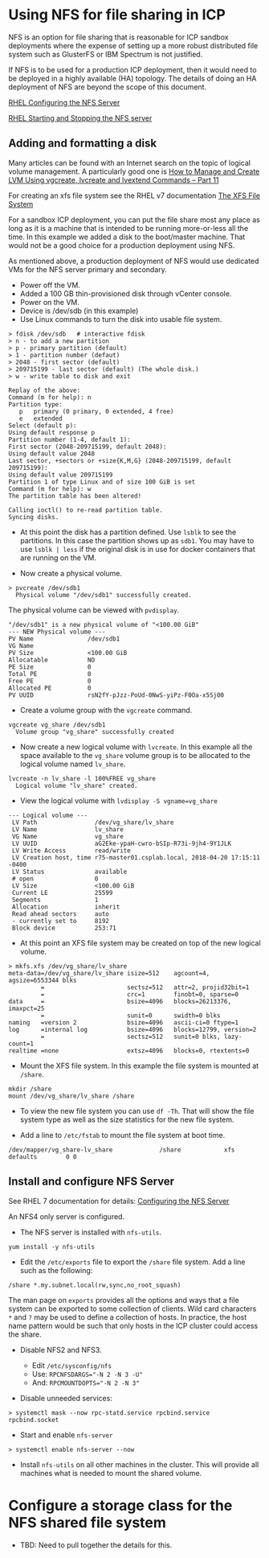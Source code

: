 # Using NFS for file sharing in ICP

NFS is an option for file sharing that is reasonable for ICP sandbox deployments where the expense of setting up a more robust distributed file system such as GlusterFS or IBM Spectrum is not justified.  

If NFS is to be used for a production ICP deployment, then it would need to be deployed in a highly available (HA) topology.  The details of doing an HA deployment of NFS are beyond the scope of this document.

[RHEL Configuring the NFS Server](https://access.redhat.com/documentation/en-us/red_hat_enterprise_linux/7/html/storage_administration_guide/nfs-serverconfig)

[RHEL Starting and Stopping the NFS server](https://access.redhat.com/documentation/en-us/red_hat_enterprise_linux/7/html/storage_administration_guide/s1-nfs-start)

## Adding and formatting a disk

Many articles can be found with an Internet search on the topic of logical volume management.  A particularly good one is [How to Manage and Create LVM Using vgcreate, lvcreate and lvextend Commands – Part 11](https://www.tecmint.com/manage-and-create-lvm-parition-using-vgcreate-lvcreate-and-lvextend/)

For creating an xfs file system see the RHEL v7 documentation [The XFS File System](https://access.redhat.com/documentation/en-us/red_hat_enterprise_linux/7/html/storage_administration_guide/ch-xfs)

For a sandbox ICP deployment, you can put the file share most any place as long as it is a machine that is intended to be running more-or-less all the time.  In this example we added a disk to the boot/master machine.  That would not be a good choice for a production deployment using NFS.  

As mentioned above, a production deployment of NFS would use dedicated VMs for the NFS server primary and secondary.

- Power off the VM.
- Added a 100 GB thin-provisioned disk through vCenter console.
- Power on the VM.
- Device is /dev/sdb (in this example)
- Use Linux commands to turn the disk into usable file system.
```
> fdisk /dev/sdb   # interactive fdisk
> n - to add a new partition
> p - primary partition (default)
> 1 - partition number (defaut)
> 2048 - first sector (default)
> 209715199 - last sector (default) (The whole disk.)
> w - write table to disk and exit

Replay of the above:
Command (m for help): n
Partition type:
   p   primary (0 primary, 0 extended, 4 free)
   e   extended
Select (default p):  
Using default response p
Partition number (1-4, default 1):
First sector (2048-209715199, default 2048):
Using default value 2048
Last sector, +sectors or +size{K,M,G} (2048-209715199, default 209715199):
Using default value 209715199
Partition 1 of type Linux and of size 100 GiB is set
Command (m for help): w
The partition table has been altered!

Calling ioctl() to re-read partition table.
Syncing disks.
```
- At this point the disk has a partition defined.  Use `lsblk` to see the partitions.  In this case the partition shows up as `sdb1`.  You may have to use `lsblk | less` if the original disk is in use for docker containers that are running on the VM.

- Now create a physical volume.
```
> pvcreate /dev/sdb1
  Physical volume "/dev/sdb1" successfully created.
```
The physical volume can be viewed with `pvdisplay`.
```
"/dev/sdb1" is a new physical volume of "<100.00 GiB"
--- NEW Physical volume ---
PV Name               /dev/sdb1
VG Name               
PV Size               <100.00 GiB
Allocatable           NO
PE Size               0   
Total PE              0
Free PE               0
Allocated PE          0
PV UUID               rsN2fY-pJzz-PoUd-0NwS-yiPz-F0Oa-x5Sj00
```
- Create a volume group with the `vgcreate` command.
```
vgcreate vg_share /dev/sdb1
  Volume group "vg_share" successfully created
```
- Now create a new logical volume with `lvcreate`.  In this example all the space available to the `vg_share` volume group is to be allocated to the logical volume named `lv_share`.
```
lvcreate -n lv_share -l 100%FREE vg_share
  Logical volume "lv_share" created.
```
- View the logical volume with `lvdisplay -S vgname=vg_share`
```
--- Logical volume ---
 LV Path                /dev/vg_share/lv_share
 LV Name                lv_share
 VG Name                vg_share
 LV UUID                aG2Eke-ypaH-cwro-bSIp-R73i-9jh4-9Y1JLK
 LV Write Access        read/write
 LV Creation host, time r75-master01.csplab.local, 2018-04-20 17:15:11 -0400
 LV Status              available
 # open                 0
 LV Size                <100.00 GiB
 Current LE             25599
 Segments               1
 Allocation             inherit
 Read ahead sectors     auto
 - currently set to     8192
 Block device           253:71
```

- At this point an XFS file system may be created on top of the new logical volume.
```
> mkfs.xfs /dev/vg_share/lv_share
meta-data=/dev/vg_share/lv_share isize=512    agcount=4, agsize=6553344 blks
         =                       sectsz=512   attr=2, projid32bit=1
         =                       crc=1        finobt=0, sparse=0
data     =                       bsize=4096   blocks=26213376, imaxpct=25
         =                       sunit=0      swidth=0 blks
naming   =version 2              bsize=4096   ascii-ci=0 ftype=1
log      =internal log           bsize=4096   blocks=12799, version=2
         =                       sectsz=512   sunit=0 blks, lazy-count=1
realtime =none                   extsz=4096   blocks=0, rtextents=0
```
- Mount the XFS file system.  In this example the file system is mounted at `/share`.
```
mkdir /share
mount /dev/vg_share/lv_share /share
```
- To view the new file system you can use `df -Th`.  That will show the file system type as well as the size statistics for the new file system.

- Add a line to `/etc/fstab` to mount the file system at boot time.
```
/dev/mapper/vg_share-lv_share             /share            xfs     defaults        0 0
```

## Install and configure NFS Server

See RHEL 7 documentation for details: [Configuring the NFS Server](https://access.redhat.com/documentation/en-us/red_hat_enterprise_linux/7/html/storage_administration_guide/nfs-serverconfig)

An NFS4 only server is configured.

- The NFS server is installed with `nfs-utils`.

```
yum install -y nfs-utils
```

- Edit the `/etc/exports` file to export the `/share` file system.  Add a line such as the following:
```
/share *.my.subnet.local(rw,sync,no_root_squash)
```
The man page on `exports` provides all the options and ways that a file system can be exported to some collection of clients.  Wild card characters `*` and `?` may be used to define a collection of hosts.  In practice, the host name pattern would be such that only hosts in the ICP cluster could access the share.

- Disable NFS2 and NFS3.
  - Edit `/etc/sysconfig/nfs`
  - Use: `RPCNFSDARGS="-N 2 -N 3 -U"`
  - And: `RPCMOUNTDOPTS="-N 2 -N 3"`

- Disable unneeded services:
```
> systemctl mask --now rpc-statd.service rpcbind.service rpcbind.socket
```

- Start and enable `nfs-server`
```
> systemctl enable nfs-server --now
```

- Install `nfs-utils` on all other machines in the cluster.  This will provide all machines what is needed to mount the shared volume.

# Configure a storage class for the NFS shared file system

- TBD: Need to pull together the details for this.
